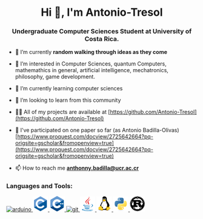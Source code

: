 <h1 align="center">Hi 👋, I'm Antonio-Tresol </h1>
<h3 align="center">Undergraduate Computer Sciences Student at University of Costa Rica.</h3>

- 🔭 I’m currently **random walking through ideas as they come**

- 👀 I’m interested in Computer Sciences, quantum Computers, mathemathics in general, artificial intelligence, mechatronics, philosophy, game development.

- 🌱 I’m currently learning computer sciences

- 💞️ I’m looking to learn from this community

- 👨‍💻 All of my projects are available at [https://github.com/Antonio-Tresol](https://github.com/Antonio-Tresol)

- 📝 I've participated on one paper so far (as Antonio Badilla-Olivas) [https://www.proquest.com/docview/2725642664?pq-origsite=gscholar&fromopenview=true](https://www.proquest.com/docview/2725642664?pq-origsite=gscholar&fromopenview=true)

- 📫 How to reach me **anthonny.badilla@ucr.ac.cr**

<p align="left">
</p>

<h3 align="left">Languages and Tools:</h3>
<p align="left"> <a href="https://www.arduino.cc/" target="_blank" rel="noreferrer"> <img src="https://cdn.worldvectorlogo.com/logos/arduino-1.svg" alt="arduino" width="40" height="40"/> </a> <a href="https://www.cprogramming.com/" target="_blank" rel="noreferrer"> <img src="https://raw.githubusercontent.com/devicons/devicon/master/icons/c/c-original.svg" alt="c" width="40" height="40"/> </a> <a href="https://www.w3schools.com/cpp/" target="_blank" rel="noreferrer"> <img src="https://raw.githubusercontent.com/devicons/devicon/master/icons/cplusplus/cplusplus-original.svg" alt="cplusplus" width="40" height="40"/> </a> <a href="https://git-scm.com/" target="_blank" rel="noreferrer"> <img src="https://www.vectorlogo.zone/logos/git-scm/git-scm-icon.svg" alt="git" width="40" height="40"/> </a> <a href="https://www.java.com" target="_blank" rel="noreferrer"> <img src="https://raw.githubusercontent.com/devicons/devicon/master/icons/java/java-original.svg" alt="java" width="40" height="40"/> </a> <a href="https://www.linux.org/" target="_blank" rel="noreferrer"> <img src="https://raw.githubusercontent.com/devicons/devicon/master/icons/linux/linux-original.svg" alt="linux" width="40" height="40"/> </a> <a href="https://www.python.org" target="_blank" rel="noreferrer"> <img src="https://raw.githubusercontent.com/devicons/devicon/master/icons/python/python-original.svg" alt="python" width="40" height="40"/> </a> <a href="https://www.rust-lang.org" target="_blank" rel="noreferrer"> <img src="https://raw.githubusercontent.com/devicons/devicon/master/icons/rust/rust-plain.svg" alt="rust" width="40" height="40"/> </a> </p>

